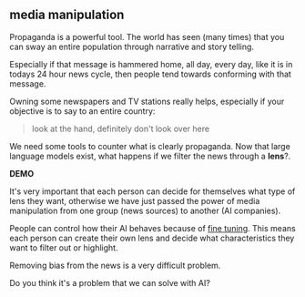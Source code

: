 ## media manipulation

Propaganda is a powerful tool.  The world has seen (many times) that you can sway an entire population through narrative and story telling.

Especially if that message is hammered home, all day, every day, like it is in todays 24 hour news cycle, then people tend towards conforming with that message.

Owning some newspapers and TV stations really helps, especially if your objective is to say to an entire country:

> look at the hand, definitely don't look over here

We need some tools to counter what is clearly propaganda.  Now that large language models exist, what happens if we filter the news through a **lens**?.

**DEMO**

It's very important that each person can decide for themselves what type of lens they want, otherwise we have just passed the power of media manipulation from one group (news sources) to another (AI companies).

People can control how their AI behaves because of [fine tuning](https://en.wikipedia.org/wiki/Fine-tuning_(deep_learning)).  This means each person can create their own lens and decide what characteristics they want to filter out or highlight.

Removing bias from the news is a very difficult problem.

Do you think it's a problem that we can solve with AI?

